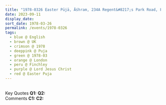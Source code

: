 ```yaml
---
title: "1978-0326 Easter Pūjā, Āśhram, 234A Regent&#8217;s Park Road, Finchley, London, UK"
date: 2023-09-11
display_date: 
sort_date: 1978-03-26
permalink: /events/1978-0326
tags:
  - blue @ English
  - brown @ UK
  - crimson @ 1978
  - deeppink @ Puja
  - green @ 1978-03
  - orange @ London
  - peru @ Finchley
  - purple @ Lord Jesus Christ
  - red @ Easter Puja
---
```


<br>

<wave-list>
  <list-title color="DarkSeaGreen" width="55">Key Quotes</list-title>
  <list-item color="BlanchedAlmond" width="280"><b>Q1:</b> <i></i></list-item>
  <list-item color="Lavender" width="280"><b>Q2:</b> <i></i></list-item>
</wave-list>

<br>

<wave-list>
  <list-title color="DarkSeaGreen" width="55">Comments</list-title>
  <list-item color="BlanchedAlmond" width="280"><b>C1:</b> <i></i></list-item>
  <list-item color="Lavender" width="280"><b>C2:</b> <i></i></list-item>
</wave-list>